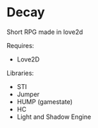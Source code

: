 # Decay
Short RPG made in love2d

Requires:
- Love2D

Libraries:
- STI
- Jumper
- HUMP (gamestate)
- HC
- Light and Shadow Engine
